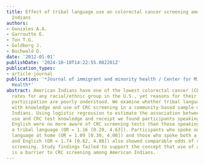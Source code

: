 ```yaml
---
title: Effect of tribal language use on colorectal cancer screening among American
  Indians
authors:
- Gonzales A.A.
- Garroutte E.
- Ton T.G.
- Goldberg J.
- Buchwald D.
date: '2012-01-01'
publishDate: '2024-10-10T14:22:55.082201Z'
publication_types:
- article-journal
publication: '*Journal of immigrant and minority health / Center for Minority Public
  Health*'
abstract: American Indians have one of the lowest colorectal cancer (CRC) screening
  rates for any racial/ethnic group in the U.S., yet reasons for their low screening
  participation are poorly understood. We examine whether tribal language use is associated
  with knowledge and use of CRC screening in a community-based sample of American
  Indians. Using logistic regression to estimate the association between tribal language
  use and CRC test knowledge and receipt we found participants speaking primarily
  English were no more aware of CRC screening tests than those speaking primarily
  a tribal language (OR = 1.16 [0.29, 4.63]). Participants who spoke only a tribal
  language at home (OR = 1.09 [0.30, 4.00]) and those who spoke both a tribal language
  and English (OR = 1.74 [0.62, 4.88]) also showed comparable odds of receipt of CRC
  screening. Study findings failed to support the concept that use of a tribal language
  is a barrier to CRC screening among American Indians.
---
```

